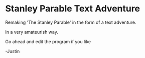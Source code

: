 # Stanley Parable Text Adventure
Remaking 'The Stanley Parable' in the form of a text adventure.

In a very amateurish way.

Go ahead and edit the program if you like

-Justin
